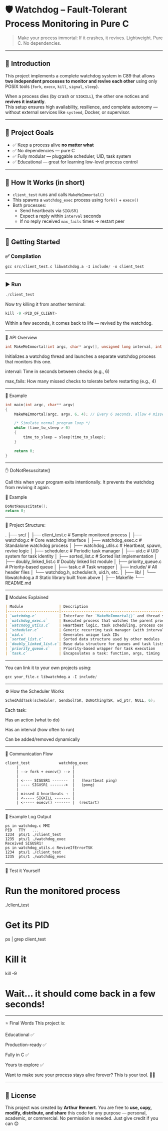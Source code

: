 # 🛡️ Watchdog – Fault-Tolerant Process Monitoring in Pure C

> Make your process immortal: If it crashes, it revives.
> Lightweight. Pure C. No dependencies.

------------------------------------------------------------

## 📖 Introduction

This project implements a complete watchdog system in C89 that allows **two independent processes to monitor and revive each other** using only POSIX tools (`fork`, `execv`, `kill`, `signal`, `sleep`).  

When a process dies (by crash or `SIGKILL`), the other one notices and **revives it instantly**.  
This setup ensures high availability, resilience, and complete autonomy — without external services like `systemd`, Docker, or supervisor.

------------------------------------------------------------

## 🎯 Project Goals

- ✅ Keep a process alive **no matter what**
- ✅ No dependencies — pure C
- ✅ Fully modular — pluggable scheduler, UID, task system
- ✅ Educational — great for learning low-level process control

------------------------------------------------------------

## 🔧 How It Works (in short)

- `client_test` runs and calls `MakeMeImmortal()`
- This spawns a `watchdog_exec` process using `fork()` + `execv()`
- Both processes:
  - Send heartbeats via `SIGUSR1`
  - Expect a reply within `interval` seconds
  - If no reply received `max_fails` times → restart peer

------------------------------------------------------------

## 🧪 Getting Started

### ✅ Compilation
```c
gcc src/client_test.c libwatchdog.a -I include/ -o client_test
```
------------------------------------------------------------

### ▶️ Run
```c
./client_test
```
Now try killing it from another terminal:
```c
kill -9 <PID_OF_CLIENT>
```
Within a few seconds, it comes back to life — revived by the watchdog.

------------------------------------------------------------

🔬 API Overview
```c
int MakeMeImmortal(int argc, char* argv[], unsigned long interval, int max_fails);
```
Initializes a watchdog thread and launches a separate watchdog process that monitors this one.

interval: Time in seconds between checks (e.g., 6)

max_fails: How many missed checks to tolerate before restarting (e.g., 4)

------------------------------------------------------------

🧪 Example

```c
int main(int argc, char** argv)
{
    MakeMeImmortal(argc, argv, 6, 4); // Every 6 seconds, allow 4 missed heartbeats

    /* Simulate normal program loop */
    while (time_to_sleep > 0)
    {
        time_to_sleep = sleep(time_to_sleep);
    }

    return 0;
}
```
------------------------------------------------------------

✋ DoNotResuscitate()

Call this when your program exits intentionally.
It prevents the watchdog from reviving it again.

🧪 Example
```c
DoNotResuscitate();
return 0;
```
------------------------------------------------------------

🧱 Project Structure:

.
├── src/
│   ├── client_test.c         # Sample monitored process
│   ├── watchdog.c            # Core watchdog interface
│   ├── watchdog_exec.c       # Standalone watchdog process
│   ├── watchdog_utils.c      # Heartbeat, spawn, revive logic
│   ├── scheduler.c           # Periodic task manager
│   ├── uid.c                 # UID system for task identity
│   ├── sorted_list.c         # Sorted list implementation
│   ├── doubly_linked_list.c  # Doubly linked list module
│   ├── priority_queue.c      # Priority-based queue
│   ├── task.c                # Task wrapper
│
├── include/                  # All header files
│   └── watchdog.h, scheduler.h, uid.h, etc.
│
├── lib/
│   └── libwatchdog.a         # Static library built from above
│
├── Makefile
└── README.md

------------------------------------------------------------

🧠 Modules Explained

```markdown
| Module                | Description                                             |
|-----------------------|---------------------------------------------------------|
| `watchdog.c`          | Interface for `MakeMeImmortal()` and thread setup       |
| `watchdog_exec.c`     | Executed process that watches the parent process        |
| `watchdog_utils.c`    | Heartbeat logic, task scheduling, process control       |
| `scheduler.c`         | Generic recurring task manager (with intervals)         |
| `uid.c`               | Generates unique task IDs                               |
| `sorted_list.c`       | Sorted data structure used by other modules             |
| `doubly_linked_list.c`| Base data structure for queues and task lists           |
| `priority_queue.c`    | Priority-based wrapper for task execution               |
| `task.c`              | Encapsulates a task: function, args, timing             |

```

------------------------------------------------------------

You can link it to your own projects using:
```c
gcc your_file.c libwatchdog.a -I include/
```

------------------------------------------------------------

⚙️ How the Scheduler Works
```c
SchedAddTask(scheduler, SendSolTSK, DoNothingTSK, wd_ptr, NULL, 6);
```
Each task:

Has an action (what to do)

Has an interval (how often to run)

Can be added/removed dynamically

------------------------------------------------------------

🔁 Communication Flow
```text
client_test             watchdog_exec
     |                        |
     | --> fork + execv() --> |
     |                        |
     | <---- SIGUSR1 -------  |   (heartbeat ping)
     | ---- SIGUSR1 ------->  |   (pong)
     |                        |
     | missed 4 heartbeats →  |
     | <----- SIGKILL ------- |
     | <----- execv() ------- |  (restart)

```
------------------------------------------------------------

📄 Example Log Output
```text
ps in watchdog.c MMI
PID   TTY   ...
1234  pts/1 ./client_test
1235  pts/1 ./watchdog_exec
Received SIGUSR1!
ps in watchdog_utils.c ReviveIfErrorTSK
1234  pts/1 ./client_test
1235  pts/1 ./watchdog_exec
```
------------------------------------------------------------

🧪 Test it Yourself

# Run the monitored process
./client_test

# Get its PID
ps | grep client_test

# Kill it
kill -9 <pid>

# Wait... it should come back in a few seconds!

------------------------------------------------------------

⭐ Final Words
This project is:

Educational ✅

Production-ready ✅

Fully in C ✅

Yours to explore ✅

Want to make sure your process stays alive forever?
This is your tool. 🔄🧬

------------------------------------------------------------

## 📄 License

This project was created by **Arthur Rennert**.
You are free to **use, copy, modify, distribute, and share** this code for any purpose — personal, academic, or commercial.
No permission is needed. Just give credit if you can 😊

